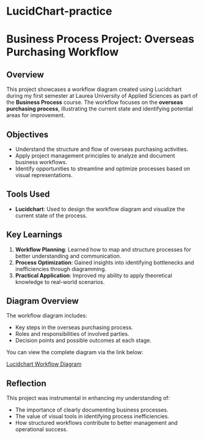 # LucidChart-practice

# Business Process Project: Overseas Purchasing Workflow

## Overview

This project showcases a workflow diagram created using Lucidchart during my first semester at Laurea University of Applied Sciences as part of the **Business Process** course. The workflow focuses on the **overseas purchasing process**, illustrating the current state and identifying potential areas for improvement.

## Objectives

- Understand the structure and flow of overseas purchasing activities.
- Apply project management principles to analyze and document business workflows.
- Identify opportunities to streamline and optimize processes based on visual representations.

## Tools Used

- **Lucidchart**: Used to design the workflow diagram and visualize the current state of the process.

## Key Learnings

1. **Workflow Planning**: Learned how to map and structure processes for better understanding and communication.
2. **Process Optimization**: Gained insights into identifying bottlenecks and inefficiencies through diagramming.
3. **Practical Application**: Improved my ability to apply theoretical knowledge to real-world scenarios.

## Diagram Overview

The workflow diagram includes:

- Key steps in the overseas purchasing process.
- Roles and responsibilities of involved parties.
- Decision points and possible outcomes at each stage.

You can view the complete diagram via the link below:

[Lucidchart Workflow Diagram](https://lucid.app/lucidchart/8c961a1d-8376-4736-ac5e-c9b896578e4a/edit?invitationId=inv_b2d175e7-67b0-4d86-bca2-d15003cacb41)

## Reflection

This project was instrumental in enhancing my understanding of:

- The importance of clearly documenting business processes.
- The value of visual tools in identifying process inefficiencies.
- How structured workflows contribute to better management and operational success.
